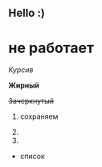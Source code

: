 ## Hello :)

# не работает           

*Курсив*

**Жирный**

~~Зачеркнутый~~


1. сохраняем

2. 

3.

* список

